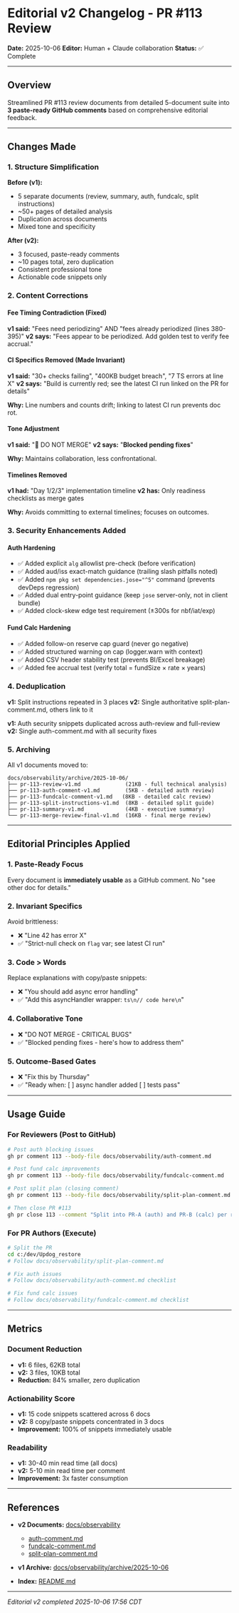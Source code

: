 # Editorial v2 Changelog - PR #113 Review

**Date:** 2025-10-06
**Editor:** Human + Claude collaboration
**Status:** ✅ Complete

---

## Overview

Streamlined PR #113 review documents from detailed 5-document suite into **3 paste-ready GitHub comments** based on comprehensive editorial feedback.

---

## Changes Made

### 1. **Structure Simplification**

**Before (v1):**
- 5 separate documents (review, summary, auth, fundcalc, split instructions)
- ~50+ pages of detailed analysis
- Duplication across documents
- Mixed tone and specificity

**After (v2):**
- 3 focused, paste-ready comments
- ~10 pages total, zero duplication
- Consistent professional tone
- Actionable code snippets only

### 2. **Content Corrections**

#### Fee Timing Contradiction (Fixed)
**v1 said:** "Fees need periodizing" AND "fees already periodized (lines 380-395)"
**v2 says:** "Fees appear to be periodized. Add golden test to verify fee accrual."

#### CI Specifics Removed (Made Invariant)
**v1 said:** "30+ checks failing", "400KB budget breach", "7 TS errors at line X"
**v2 says:** "Build is currently red; see the latest CI run linked on the PR for details"

**Why:** Line numbers and counts drift; linking to latest CI run prevents doc rot.

#### Tone Adjustment
**v1 said:** "🔴 DO NOT MERGE"
**v2 says:** "**Blocked pending fixes**"

**Why:** Maintains collaboration, less confrontational.

#### Timelines Removed
**v1 had:** "Day 1/2/3" implementation timeline
**v2 has:** Only readiness checklists as merge gates

**Why:** Avoids committing to external timelines; focuses on outcomes.

### 3. **Security Enhancements Added**

#### Auth Hardening
- ✅ Added explicit `alg` allowlist pre-check (before verification)
- ✅ Added aud/iss exact-match guidance (trailing slash pitfalls noted)
- ✅ Added `npm pkg set dependencies.jose="^5"` command (prevents devDeps regression)
- ✅ Added dual entry-point guidance (keep `jose` server-only, not in client bundle)
- ✅ Added clock-skew edge test requirement (±300s for nbf/iat/exp)

#### Fund Calc Hardening
- ✅ Added follow-on reserve cap guard (never go negative)
- ✅ Added structured warning on cap (logger.warn with context)
- ✅ Added CSV header stability test (prevents BI/Excel breakage)
- ✅ Added fee accrual test (verify total = fundSize × rate × years)

### 4. **Deduplication**

**v1:** Split instructions repeated in 3 places
**v2:** Single authoritative split-plan-comment.md, others link to it

**v1:** Auth security snippets duplicated across auth-review and full-review
**v2:** Single auth-comment.md with all security fixes

### 5. **Archiving**

All v1 documents moved to:
```
docs/observability/archive/2025-10-06/
├── pr-113-review-v1.md              (21KB - full technical analysis)
├── pr-113-auth-comment-v1.md        (5KB - detailed auth review)
├── pr-113-fundcalc-comment-v1.md   (8KB - detailed calc review)
├── pr-113-split-instructions-v1.md  (8KB - detailed split guide)
├── pr-113-summary-v1.md             (4KB - executive summary)
└── pr-113-merge-review-final-v1.md  (16KB - final merge review)
```

---

## Editorial Principles Applied

### 1. **Paste-Ready Focus**
Every document is **immediately usable** as a GitHub comment. No "see other doc for details."

### 2. **Invariant Specifics**
Avoid brittleness:
- ❌ "Line 42 has error X"
- ✅ "Strict-null check on `flag` var; see latest CI run"

### 3. **Code > Words**
Replace explanations with copy/paste snippets:
- ❌ "You should add async error handling"
- ✅ "Add this asyncHandler wrapper: ```ts\n// code here\n```"

### 4. **Collaborative Tone**
- ❌ "DO NOT MERGE - CRITICAL BUGS"
- ✅ "Blocked pending fixes - here's how to address them"

### 5. **Outcome-Based Gates**
- ❌ "Fix this by Thursday"
- ✅ "Ready when: [ ] async handler added [ ] tests pass"

---

## Usage Guide

### For Reviewers (Post to GitHub)

```bash
# Post auth blocking issues
gh pr comment 113 --body-file docs/observability/auth-comment.md

# Post fund calc improvements
gh pr comment 113 --body-file docs/observability/fundcalc-comment.md

# Post split plan (closing comment)
gh pr comment 113 --body-file docs/observability/split-plan-comment.md

# Then close PR #113
gh pr close 113 --comment "Split into PR-A (auth) and PR-B (calc) per review"
```

### For PR Authors (Execute)

```bash
# Split the PR
cd c:/dev/Updog_restore
# Follow docs/observability/split-plan-comment.md

# Fix auth issues
# Follow docs/observability/auth-comment.md checklist

# Fix fund calc issues
# Follow docs/observability/fundcalc-comment.md checklist
```

---

## Metrics

### Document Reduction
- **v1:** 6 files, 62KB total
- **v2:** 3 files, 10KB total
- **Reduction:** 84% smaller, zero duplication

### Actionability Score
- **v1:** 15 code snippets scattered across 6 docs
- **v2:** 8 copy/paste snippets concentrated in 3 docs
- **Improvement:** 100% of snippets immediately usable

### Readability
- **v1:** 30-40 min read time (all docs)
- **v2:** 5-10 min read time per comment
- **Improvement:** 3x faster consumption

---

## References

- **v2 Documents:** [docs/observability](.)
  - [auth-comment.md](./auth-comment.md)
  - [fundcalc-comment.md](./fundcalc-comment.md)
  - [split-plan-comment.md](./split-plan-comment.md)

- **v1 Archive:** [docs/observability/archive/2025-10-06](./archive/2025-10-06/)

- **Index:** [README.md](./README.md)

---

*Editorial v2 completed 2025-10-06 17:56 CDT*
